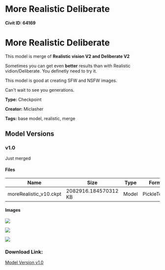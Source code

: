 # More Realistic Deliberate

#### Civit ID: 64169

<h1>More Realistic Deliberate</h1><p>This model is merge of <strong>Realistic vision V2 and Deliberate V2</strong></p><p>Sometimes you can get even <strong>better</strong> results than with Realistic vidion/Deliberate. You definetly need to try it.</p><p>This model is good at creating SFW and NSFW images.</p><p>Can't wait to see you generations.</p>

**Type:** Checkpoint

**Creator:** Miclasher

**Tags:** base model, realistic, merge

## Model Versions

### v1.0

<p>Just merged</p>

#### Files

| Name | Size | Type | Format | Download Url | AutoV1 | AutoV2 | SHA256 | CRC32 | BLAKE3 |
| --- | --- | --- | --- | --- | --- | --- | --- | --- | --- |
| moreRealistic_v10.ckpt | 2082916.184570312 KB | Model | PickleTensor | https://civitai.com/api/download/models/68785 | 82BC725E | 1EC6310F48 | 1EC6310F48313E10553A867BAE99EAD644C2E5552E45BFBFB88B1A2BFFF061D3 | 5EBC70CA | 00E3FE7733CD841621D798C8CF6C5EFA6A0B5AC7C5C4CFFE9D118D9395877419 |

#### Images

<p><img src="https://image.civitai.com/xG1nkqKTMzGDvpLrqFT7WA/4c869e5f-a2f9-480b-8bc5-a0f2e2d9e776/width=450/766905.jpeg" /></p>

<p><img src="https://image.civitai.com/xG1nkqKTMzGDvpLrqFT7WA/e77c7b63-8c9c-4019-acb8-581f5cec813f/width=450/766904.jpeg" /></p>

<p><img src="https://image.civitai.com/xG1nkqKTMzGDvpLrqFT7WA/4a943764-69d1-4e99-b697-0bf4bf3a2d23/width=450/766902.jpeg" /></p>

### Download Link:

[Model Version v1.0](https://civitai.com/api/download/models/68785)

